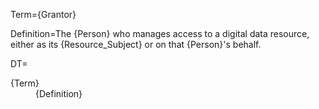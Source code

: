 Term={Grantor}

Definition=The {Person} who manages access to a digital data resource, either as its {Resource_Subject} or on that {Person}'s behalf.

DT=<dt>{Term}</dt><dd>{Definition}</dd>